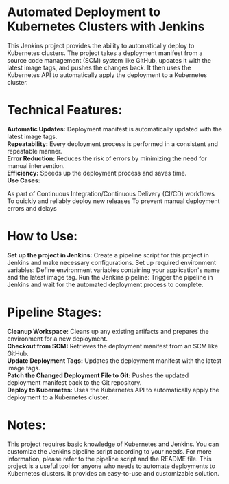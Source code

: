 # Automated Deployment to Kubernetes Clusters with Jenkins
This Jenkins project provides the ability to automatically deploy to Kubernetes clusters. The project takes a deployment manifest from a source code management (SCM) system like GitHub, updates it with the latest image tags, and pushes the changes back. It then uses the Kubernetes API to automatically apply the deployment to a Kubernetes cluster.

# Technical Features:

**Automatic Updates:** Deployment manifest is automatically updated with the latest image tags.     
**Repeatability:** Every deployment process is performed in a consistent and repeatable manner.   
**Error Reduction:** Reduces the risk of errors by minimizing the need for manual intervention.   
**Efficiency:** Speeds up the deployment process and saves time.  
**Use Cases:**

As part of Continuous Integration/Continuous Delivery (CI/CD) workflows
To quickly and reliably deploy new releases
To prevent manual deployment errors and delays

# How to Use:

**Set up the project in Jenkins:** Create a pipeline script for this project in Jenkins and make necessary configurations.
Set up required environment variables: Define environment variables containing your application's name and the latest image tag.
Run the Jenkins pipeline: Trigger the pipeline in Jenkins and wait for the automated deployment process to complete.
# Pipeline Stages:

**Cleanup Workspace:** Cleans up any existing artifacts and prepares the environment for a new deployment.  
**Checkout from SCM:** Retrieves the deployment manifest from an SCM like GitHub.   
**Update Deployment Tags:** Updates the deployment manifest with the latest image tags.   
**Patch the Changed Deployment File to Git:** Pushes the updated deployment manifest back to the Git repository.   
**Deploy to Kubernetes:** Uses the Kubernetes API to automatically apply the deployment to a Kubernetes cluster.   

# Notes:

This project requires basic knowledge of Kubernetes and Jenkins.
You can customize the Jenkins pipeline script according to your needs.
For more information, please refer to the pipeline script and the README file.
This project is a useful tool for anyone who needs to automate deployments to Kubernetes clusters. It provides an easy-to-use and customizable solution.
